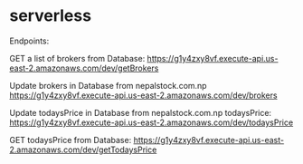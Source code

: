# serverless

Endpoints:

GET a list of brokers from Database:
https://g1y4zxy8vf.execute-api.us-east-2.amazonaws.com/dev/getBrokers

Update brokers in Database from nepalstock.com.np
https://g1y4zxy8vf.execute-api.us-east-2.amazonaws.com/dev/brokers


Update todaysPrice in Database from nepalstock.com.np todaysPrice:
https://g1y4zxy8vf.execute-api.us-east-2.amazonaws.com/dev/todaysPrice

GET todaysPrice from Database:
https://g1y4zxy8vf.execute-api.us-east-2.amazonaws.com/dev/getTodaysPrice
